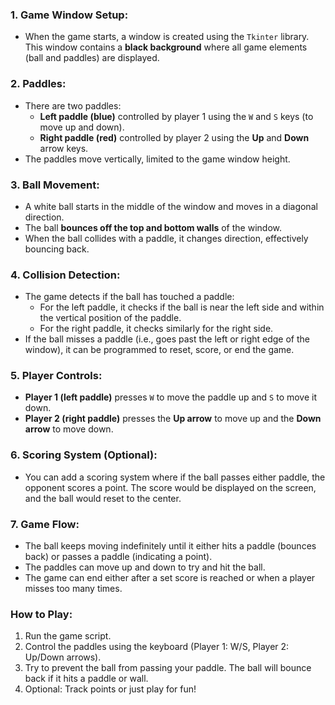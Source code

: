 

### 1. **Game Window Setup:**
   - When the game starts, a window is created using the `Tkinter` library. This window contains a **black background** where all game elements (ball and paddles) are displayed.
   
### 2. **Paddles:**
   - There are two paddles: 
     - **Left paddle (blue)** controlled by player 1 using the `W` and `S` keys (to move up and down).
     - **Right paddle (red)** controlled by player 2 using the **Up** and **Down** arrow keys.
   - The paddles move vertically, limited to the game window height.

### 3. **Ball Movement:**
   - A white ball starts in the middle of the window and moves in a diagonal direction. 
   - The ball **bounces off the top and bottom walls** of the window.
   - When the ball collides with a paddle, it changes direction, effectively bouncing back.
   
### 4. **Collision Detection:**
   - The game detects if the ball has touched a paddle:
     - For the left paddle, it checks if the ball is near the left side and within the vertical position of the paddle.
     - For the right paddle, it checks similarly for the right side.
   - If the ball misses a paddle (i.e., goes past the left or right edge of the window), it can be programmed to reset, score, or end the game.

### 5. **Player Controls:**
   - **Player 1 (left paddle)** presses `W` to move the paddle up and `S` to move it down.
   - **Player 2 (right paddle)** presses the **Up arrow** to move up and the **Down arrow** to move down.

### 6. **Scoring System (Optional):**
   - You can add a scoring system where if the ball passes either paddle, the opponent scores a point. The score would be displayed on the screen, and the ball would reset to the center.

### 7. **Game Flow:**
   - The ball keeps moving indefinitely until it either hits a paddle (bounces back) or passes a paddle (indicating a point).
   - The paddles can move up and down to try and hit the ball.
   - The game can end either after a set score is reached or when a player misses too many times.

### How to Play:
1. Run the game script.
2. Control the paddles using the keyboard (Player 1: W/S, Player 2: Up/Down arrows).
3. Try to prevent the ball from passing your paddle. The ball will bounce back if it hits a paddle or wall.
4. Optional: Track points or just play for fun!

